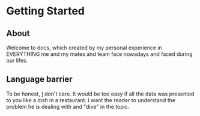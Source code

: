 # Getting Started

## About

Welcome to docs, which created by my personal experience in EVERYTHING me and my mates and team face nowadays and faced during our lifes.

## Language barrier

To be honest, [I](https://github.com/prettyleaf) don't care. It would be too easy if all the data was presented to you like a dish in a restaurant. I want the reader to understand the problem he is dealing with and "dive" in the topic.